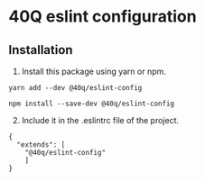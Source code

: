 # 40Q eslint configuration

## Installation
1. Install this package using yarn or npm.
```
yarn add --dev @40q/eslint-config
```

```
npm install --save-dev @40q/eslint-config
```
2. Include it in the .eslintrc file of the project.
```
{
  "extends": [
	"@40q/eslint-config"
	]
}

```